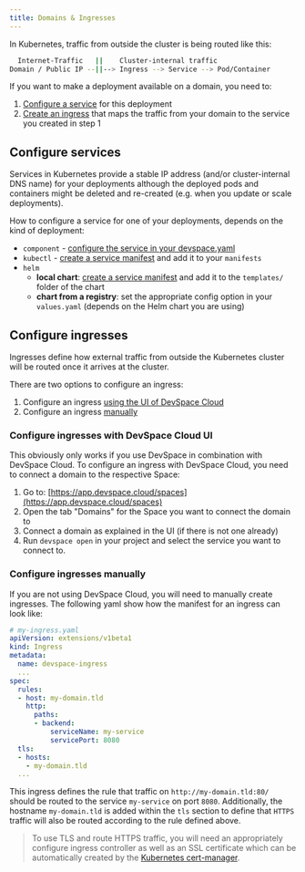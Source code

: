 ```yaml
---
title: Domains & Ingresses
---
```


In Kubernetes, traffic from outside the cluster is being routed like this:
```bash
  Internet-Traffic   ||    Cluster-internal traffic
Domain / Public IP --||--> Ingress --> Service --> Pod/Container
```
If you want to make a deployment available on a domain, you need to:
1. [Configure a service](#configure-services) for this deployment
2. [Create an ingress](#configure-ingresses) that maps the traffic from your domain to the service you created in step 1

## Configure services
Services in Kubernetes provide a stable IP address (and/or cluster-internal DNS name) for your deployments although the deployed pods and containers might be deleted and re-created (e.g. when you update or scale deployments).

How to configure a service for one of your deployments, depends on the kind of deployment:
- `component` - [configure the service in your devspace.yaml](/docs/deployment/components/configuration/service)
- `kubectl` - [create a service manifest](#create-a-service-manifest) and add it to your `manifests`
- `helm` 
  - **local chart**: [create a service manifest](#create-a-service-manifest) and add it to the `templates/` folder of the chart
  - **chart from a registry**: set the appropriate config option in your `values.yaml` (depends on the Helm chart you are using)

## Configure ingresses
Ingresses define how external traffic from outside the Kubernetes cluster will be routed once it arrives at the cluster.

There are two options to configure an ingress:
1. Configure an ingress [using the UI of DevSpace Cloud](#configure-ingresses-with-devspace-cloud-ui)
2. Configure an ingress [manually](#configure-ingresses-manually)

### Configure ingresses with DevSpace Cloud UI
This obviously only works if you use DevSpace in combination with DevSpace Cloud. To configure an ingress with DevSpace Cloud, you need to connect a domain to the respective Space:
1. Go to: [https://app.devspace.cloud/spaces](https://app.devspace.cloud/spaces)
2. Open the tab "Domains" for the Space you want to connect the domain to
3. Connect a domain as explained in the UI (if there is not one already)
4. Run `devspace open` in your project and select the service you want to connect to.

### Configure ingresses manually
If you are not using DevSpace Cloud, you will need to manually create ingresses. The following yaml show how the manifest for an ingress can look like:
```yaml
# my-ingress.yaml
apiVersion: extensions/v1beta1
kind: Ingress
metadata:
  name: devspace-ingress
  ...
spec:
  rules:
  - host: my-domain.tld
    http:
      paths:
      - backend:
          serviceName: my-service
          servicePort: 8080
  tls:
  - hosts:
    - my-domain.tld
  ...
```
This ingress defines the rule that traffic on `http://my-domain.tld:80/` should be routed to the service `my-service` on port `8080`. Additionally, the hostname `my-domain.tld` is added within the `tls` section to define that `HTTPS` traffic will also be routed according to the rule defined above.

> To use TLS and route HTTPS traffic, you will need an appropriately configure ingress controller as well as an SSL certificate which can be automatically created by the [Kubernetes cert-manager](https://github.com/jetstack/cert-manager).

